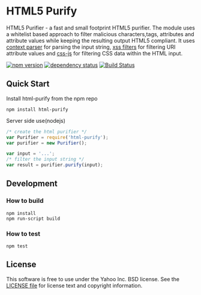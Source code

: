 HTML5 Purify
====================

HTML5 Purifier - a fast and small footprint HTML5 purifier. The module uses a whitelist based approach to filter malicious characters,tags, attributes and attribute values while keeping the resulting output HTML5 compliant. It uses <a href="https://github.com/yahoo/context-parser">context parser</a> for parsing the input string, <a href="https://github.com/yahoo/xss-filters">xss filters</a> for filtering URI attribute values and <a href="https://github.com/yahoo/css-js">css-js</a> for filtering CSS data within the HTML input.

[![npm version][npm-badge]][npm]
[![dependency status][dep-badge]][dep-status]
[![Build Status](https://travis-ci.org/yahoo/html-purify.svg?branch=master)](https://travis-ci.org/yahoo/html-purify)

[npm]: https://www.npmjs.org/package/html-purify
[npm-badge]: https://img.shields.io/npm/v/html-purify.svg?style=flat-square
[dep-status]: https://david-dm.org/yahoo/html-purify
[dep-badge]: https://img.shields.io/david/yahoo/html-purify.svg?style=flat-square


## Quick Start 

Install html-purify from the npm repo
```shell
npm install html-purify
```

Server side use(nodejs)

```js
/* create the html purifier */
var Purifier = require('html-purify');
var purifier = new Purifier();

var input = '...'; 
/* filter the input string */
var result = purifier.purify(input);
```

## Development

### How to build
```shell
npm install
npm run-script build
```

### How to test
```shell
npm test
```

## License

This software is free to use under the Yahoo Inc. BSD license.
See the [LICENSE file][] for license text and copyright information.

[LICENSE file]: ./LICENSE
